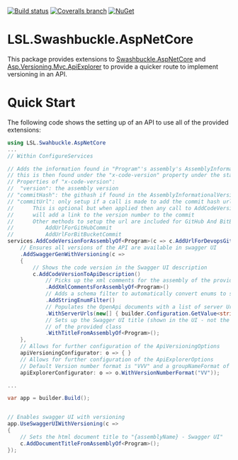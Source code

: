 [![Build status](https://img.shields.io/appveyor/ci/alunacjones/lsl-swashbuckle-aspnetcore.svg)](https://ci.appveyor.com/project/alunacjones/lsl-swashbuckle-aspnetcore)
[![Coveralls branch](https://img.shields.io/coverallsCoverage/github/alunacjones/LSL.Swashbuckle.AspNetCore)](https://coveralls.io/github/alunacjones/LSL.Swashbuckle.AspNetCore)
[![NuGet](https://img.shields.io/nuget/v/LSL.Swashbuckle.AspNetCore.svg)](https://www.nuget.org/packages/LSL.Swashbuckle.AspNetCore/)

# LSL.Swashbuckle.AspNetCore

This package provides extensions to [Swashbuckle.AspNetCore](https://www.nuget.org/packages/Swashbuckle.AspNetCore) and [Asp.Versioning.Mvc.ApiExplorer](https://www.nuget.org/packages/Asp.Versioning.Mvc.ApiExplorer) to provide a quicker route to implement versioning in an API.

# Quick Start

The following code shows the setting up of an API to use all of the provided extensions:

```csharp
using LSL.Swahbuckle.AspNetCore
...
// Within ConfigureServices

// Adds the information found in "Program"'s assembly's AssemblyInformationalVersionAttribute to generated OpenApi documents
// this is then found under the "x-code-version" property under the standard "info" property in the OpenApi document
// Properties of "x-code-version":
//  "version": the assembly version
// "commitHash": the githash if found in the AssemblyInformationalVersionAttribute,
// "commitUrl": only setup if a call is made to add the commit hash url (the following sets up a URL for Azure devops)
//      This is optional but when applied then any call to AddCodeVersionToApiDescription
//      will add a link to the version number to the commit
//      Other methods to setup the url are included for GitHub And BitBucket:
//          AddUrlForGitHubCommit
//          AddUrlForBitBucketCommit
services.AddCodeVersionForAssemblyOf<Program>(c => c.AddUrlForDevopsGitCommit("MyOrg", "MyProject", "MyRepo"))
    // Ensures all versions of the API are available in swagger UI
    .AddSwaggerGenWithVersioning(c =>
    {
        // Shows the code version in the Swagger UI description
        c.AddCodeVersionToApiDescription()
            // Picks up the xml comments for the assembly of the provided class (Program in this case)
            .AddXmlCommentsForAssemblyOf<Program>()
            // Adds a schema filter to automatically convert enums to strings
            .AddStringEnumFilter()
            // Populates the OpenApi documents with a list of server Urls (just one picked up here from the API's configuration)
            .WithServerUrls(new[] { builder.Configuration.GetValue<string>("SwaggerServerUrl")! })
            // Sets up the Swagger UI title (shown in the UI - not the html title) from the assembly name
            // of the provided class
            .WithTitleFromAssemblyOf<Program>();
    },
    // Allows for further configuration of the ApiVersioningOptions
    apiVersioningConfigurator: o => { }
    // Allows for further configuration of the ApiExplorerOptions
    // Default Version number format is "VVV" and a groupNameFormat of "'v'VVV"
    apiExplorerConfigurator: o => o.WithVersionNumberFormat("VV"));

...

var app = builder.Build();


// Enables swagger UI with versioning
app.UseSwaggerUIWithVersioning(c => 
{
    // Sets the html document title to "{assemblyName} - Swagger UI"
    c.AddDocumentTitleFromAssemblyOf<Program>();
});
```
